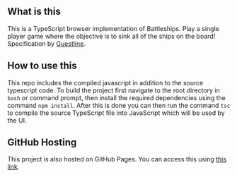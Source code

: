 ## What is this
This is a TypeScript browser implementation of Battleships. Play a single player game where the objective is to sink all of the ships on the board! Specification by [Guestline](https://medium.com/guestline-labs/hints-for-our-interview-process-and-code-test-ae647325f400).
## How to use this
This repo includes the compiled javascript in addition to the source typescript code. To build the project first navigate to the root directory in `bash` or command prompt, then install the required dependencies using the command `npm install`. 
After this is done you can then run the command `tsc` to compile the source TypeScript file into JavaScript which will be used by the UI.
## GitHub Hosting
This project is also hosted on GitHub Pages. You can access this using [this link](https://frankdippnall.github.io/guestline-battleship/).
